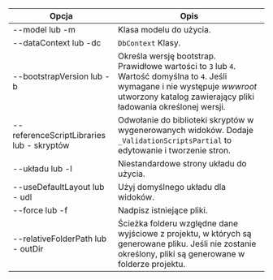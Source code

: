 <!-- Options common to Razor Pages and Controller -->
| Opcja               | Opis|
| ----------------- | ------------ |
| --model lub -m  | Klasa modelu do użycia. |
| --dataContext lub -dc  | `DbContext` Klasy. |
| --bootstrapVersion lub -b  | Określa wersję bootstrap. Prawidłowe wartości to `3` lub `4`. Wartość domyślna to `4`. Jeśli wymagane i nie występuje *wwwroot* utworzony katalog zawierający pliki ładowania określonej wersji. |
| --referenceScriptLibraries lub - skryptów |  Odwołanie do biblioteki skryptów w wygenerowanych widoków. Dodaje `_ValidationScriptsPartial` to edytowanie i tworzenie stron. |
| --układu lub -l | Niestandardowe strony układu do użycia. |
| --useDefaultLayout lub - udl | Użyj domyślnego układu dla widoków. |
| --force lub -f | Nadpisz istniejące pliki. |
| --relativeFolderPath lub - outDir | Ścieżka folderu względne dane wyjściowe z projektu, w których są generowane pliku. Jeśli nie zostanie określony, pliki są generowane w folderze projektu. |